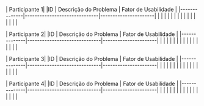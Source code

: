 | Participante 1| 
|ID            | Descrição do Problema        | Fator de Usabilidade |
|--------------|------------------------------|----------------------|
|              |                              |                      |
|              |                              |                      |
|              |                              |                      |
|              |                              |                      |


| Participante 2| 
|ID            | Descrição do Problema        | Fator de Usabilidade |
|--------------|------------------------------|----------------------|
|              |                              |                      |
|              |                              |                      |
|              |                              |                      |
|              |                              |                      |


| Participante 3| 
|ID            | Descrição do Problema        | Fator de Usabilidade |
|--------------|------------------------------|----------------------|
|              |                              |                      |
|              |                              |                      |
|              |                              |                      |
|              |                              |                      |


| Participante 4| 
|ID            | Descrição do Problema        | Fator de Usabilidade |
|--------------|------------------------------|----------------------|
|              |                              |                      |
|              |                              |                      |
|              |                              |                      |
|              |                              |                      |
